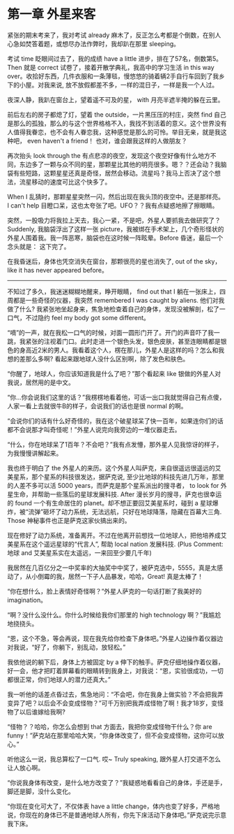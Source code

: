 # 第一章 外星来客


紧张的期末考来了，我对考试 already 麻木了，反正怎么考都是个倒数，在别人心急如焚答着题，或想尽办法作弊时，我却趴在那里 sleeping。

考试 time 眨眼间过去了，我的成绩 have a little 进步，排在了57名，倒数第5。 Then 就是 correct 试卷了，接着开散学典礼，我高中的学习生活 in this way over。收拾好东西，几件衣服和一条薄毯，慢悠悠的骑着辆2手自行车回到了我乡下的小屋。对我来说, 放不放假都差不多，一样的混日子，一样是我一个人过。

夜深人静，我趴在窗台上，望着遥不可及的星， with 月亮半遮半掩的躲在云里。

前后左右的房子都熄了灯，望着 the outside，一片黑压压的村庄，突然 find 自己是那么的孤独，那么的与这个世界格格不入，我找不到活着的意义。这个世界没有人值得我眷恋，也不会有人眷恋我，这种感觉是那么的可怜。举目无亲，就是我这种吧， even haven't a friend！ 也对，谁会跟我这样的人做朋友？

再次抬头 look through the 有点悲凉的夜空，发现这个夜空好像有什么地方不同，东边多了一颗与众不同的星，那颗星比其他的明亮很多。嗯？？还会动？我脑袋有些短路，这颗星星还真是奇怪，居然会移动。流星吗？我马上否决了这个想法，流星移动的速度可比这个快多了。

When I 乱猜时，那颗星星突然一闪，然后出现在我头顶的夜空中。还是那样亮。 I can't help 目瞪口呆，这也太夸张了吧。UFO？？我有点疑惑地擦了擦眼睛。

突然，一股吸力将我拉上天去，我心一紧，不是吧，外星人要抓我去做研究了？ Suddenly, 我脑袋浮出了这样一张 picture，我被绑在手术架上，几个奇形怪状的外星人围着我。我一阵恶寒，脑袋也在这时候一阵眩晕。Before 昏迷，最后一个念头就是： 这下完了。

在我昏迷后，身体也凭空消失在窗台，那颗很亮的星也消失了, out of the sky，like it has never appeared before。

___

不知过了多久，我迷迷糊糊地醒来，睁开眼睛， find out that I 躺在一张床上，四周都是一些奇怪的仪器，我突然 remembered I was caught by aliens. 他们对我做了什么? 我紧张地坐起身来，焦急地检查着自己的身体，发现没被解剖，松了一口气，不过隐约 feel my body got some different。

“嘀”的一声，就在我松一口气的时候，对面一圆形门开了。开门的声音吓了我一跳，我紧张的注视着门口。此时走进一个银色头发，银色皮肤，甚至连眼睛都是银色的身高近2米的男人。我看着这个人，楞在那儿，外星人是这样的吗？怎么和我想的差那么多啊? 看起来跟地球人没什么区别啊，除了发色和肤色。

“你醒了，地球人，你应该知道我是什么了吧？”那个看起来 like 银做的外星人对我说，居然用的是中文。

“你…你会说我们这里的话？”我楞楞地看着他，可话一出口我就觉得自己有点傻，人家一看上去就很牛B的样子，会说我们的话也是很 normal 的啊。

“会说你们的话有什么好奇怪的，我在这个破星球呆了快一百年，如果连你们的话都不会说那才叫奇怪呢！”外星人说完向我旁边的一堆仪器走去。

“什么，你在地球呆了1百年？不会吧？”我有点发懵，那外星人见我惊讶的样子，为我慢慢讲解起来。

我也终于明白了 the 外星人的来历。这个外星人叫萨克，来自很遥远很遥远的艾美星系，那个星系的科技很发达，据萨克说, 至少比地球的科技先进几万年，那里的人差不多可以活 5000 years，而萨克是那个星系派出的搜寻者， to look for 外星生命，并帮助一些落后的星球发展科技. After 漫长岁月的搜寻，萨克也很幸运的 found 一个有生命居住的 planet。却不想正要回艾美星系时，碰到 a 星球爆炸，被“流弹”砸坏了动力系统，无法远航，只好在地球降落，隐藏在百幕大三角. Those 神秘事件也正是萨克这家伙搞出来的。

现在修好了动力系统，准备离开。不过在他离开前想找一位地球人，把他培养成艾美星系在这个遥远星球的“代言人”, 帮助 local nation 发展科技. (Plus Comment: 地球 and 艾美星系实在太遥远，一来回至少要几千年)

我居然在几百亿分之一中奖率的大抽奖中中奖了，被萨克选中，5555，真是太感动了，从小倒霉的我，居然一下子人品暴发，哈哈，Great! 真是太棒了！

“你在想什么，脸上表情好奇怪啊？”外星人萨克的一句话打断了我美好的 imagination。

“啊？没什么没什么。你什么时候给我你们那里的 high technology 啊？”我尴尬地挠挠头。

“恩，这个不急，等会再说，现在我先给你检查下身体吧。”外星人边操作着仪器边对我说，“好了，你躺下，别乱动，放轻松。”

我依他说的躺下后，身体上方被固定 by a 伸下的触手。萨克仔细地操作着仪器，好一会，他才把盯着屏幕看的眼睛转到我身上，对我说：“恩，实验很成功，一切都很正常，你们地球人的潜力还真大。”

我一听他的话差点昏过去，焦急地问：“不会吧，你在我身上做实验？不会把我弄变异了吧？以后会不会变成怪物？”可千万别把我弄成怪物了啊！我才18岁，变怪物了以后谁嫁给我啊?

“怪物？？哈哈，你怎么会想到 that 方面去，我把你变成怪物干什么？你 are funny！”萨克站在那里哈哈大笑，“你身体改变了，但不会变成怪物，这你可以放心。”

听他这么一说，我总算松了一口气. 哎~ Truly speaking, 跟外星人打交道不怎么让人放心啊。

“你说我身体有改变，是什么地方改变了？”我疑惑地看看自己的身体，手还是手，脚还是脚，没什么变化。

“你现在变化可大了，不仅体表 have a little change，体内也变了好多，严格地说，你现在的身体已不是普通地球人所有，你先下床活动下身体吧。”萨克说完示意我下床。
